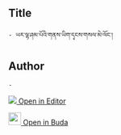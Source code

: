 ## Title
	- ཡར་ལྷ་ཤམ་པོའི་གནས་ཡིག་དྭངས་གསལ་མེ་ལོང་།

## Author
	- 



[<img src="https://img.icons8.com/color/25/000000/edit-property.png"> Open in Editor](http://editor.openpecha.org/P003192)

[<img width="25" src="https://library.bdrc.io/icons/BUDA-small.svg"> Open in Buda](https://library.bdrc.io/show/bdr:IE0OPP003192)
